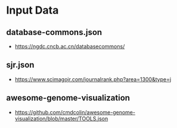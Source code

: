 # Input Data

## database-commons.json
- https://ngdc.cncb.ac.cn/databasecommons/

## sjr.json
- https://www.scimagojr.com/journalrank.php?area=1300&type=j

## awesome-genome-visualization
- https://github.com/cmdcolin/awesome-genome-visualization/blob/master/TOOLS.json